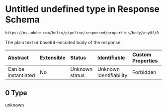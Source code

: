 # Untitled undefined type in Response Schema

```txt
https://ns.adobe.com/helix/pipeline/response#/properties/body/anyOf/0
```

The plain text or base64-encoded body of the response

| Abstract            | Extensible | Status         | Identifiable            | Custom Properties | Additional Properties | Access Restrictions | Defined In                                                            |
| :------------------ | :--------- | :------------- | :---------------------- | :---------------- | :-------------------- | :------------------ | :-------------------------------------------------------------------- |
| Can be instantiated | No         | Unknown status | Unknown identifiability | Forbidden         | Allowed               | none                | [response.schema.json\*](response.schema.json "open original schema") |

## 0 Type

unknown
